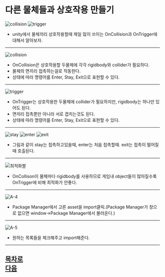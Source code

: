 다른 물체들과 상호작용 만들기
=======================
![collision](https://github.com/isp829/HU/blob/master/images/lecture3/3-3/3-3-1.PNG)
![trigger](https://github.com/isp829/HU/blob/master/images/lecture3/3-3/3-3-2.PNG)  
* unity에서 물체끼리 상호작용할때 제일 많이 쓰이는 OnCollision과 OnTrigger에 대해서 알아보자.  
---------------------------------------------------  
![collision](https://github.com/isp829/HU/blob/master/images/lecture3/3-3/3-3-1.PNG)
* OnCollision은 상호작용할 두물체에 각각 rigidbody와 collider가 필요하다.
* 물체의 면끼리 접촉하는걸로 작동한다.  
* 상태에 따라 명령어를 Enter, Stay, Exit으로 표현할 수 있다.  
--------------------------------------------------------------------------------------    
![trigger](https://github.com/isp829/HU/blob/master/images/lecture3/3-3/3-3-2.PNG)   
* OnTrigger는 상호작용한 두물체에 collider가 필요하지만, rigidbody는 하나만 있어도 된다.  
* 면끼리 접촉뿐만 아니라 서로 겹치는것도 된다.  
* 상태에 따라 명령어를 Enter, Stay, Exit으로 표현할 수 있다.  
------------------------------------------------------------- 
![stay](https://github.com/isp829/HU/blob/master/images/lecture3/3-3/3-3-3.PNG)
![enter](https://github.com/isp829/HU/blob/master/images/lecture3/3-3/3-3-4.PNG)
![exit](https://github.com/isp829/HU/blob/master/images/lecture3/3-3/3-3-5.PNG) 
* 그림과 같이 stay는 접촉하고있을때, enter는 처음 접촉할때. exit는 접촉이 떨어질때 호출된다.  
-------------------------------------------------------------    
![최적화짤](https://github.com/isp829/HU/blob/master/images/lectureA/A-3.png) 
* OnCollison이 물체마다 rigidbody를 사용하므로 게임내 object들이 많아질수록 OnTrigger에 비해 최적화가 안좋다.   
-------------------------------------------------------------    
![A-4](https://github.com/isp829/HU/blob/master/images/lectureA/A-4.png)   
* Package Manager에서 고른 asset을 import클릭.(Package Manager가 창으로 없으면 window->Package Manager에서 불러온다.)  
------------------  
![A-5](https://github.com/isp829/HU/blob/master/images/lectureA/A-5.png)   
* 원하는 목록들을 체크해주고 import해준다.  
-------------------------------------------------------------   

[목차로](https://github.com/isp829/HU/blob/master/README.md)  
[다음](https://github.com/isp829/HU/blob/master/lecture/lecture3-1.md)  
-----------------------------
    
